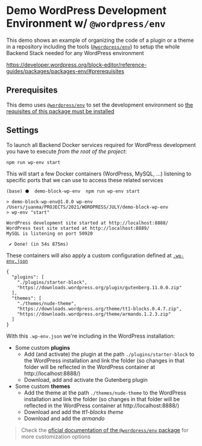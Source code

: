 # Demo WordPress Development Environment w/ `@wordpress/env`

This demo shows an example of organizing the code of a plugin or a theme in a repository including the tools ([`@wordpress/env`](https://developer.wordpress.org/block-editor/reference-guides/packages/packages-env/)) to setup the whole Backend Stack needed for any WordPress environment

https://developer.wordpress.org/block-editor/reference-guides/packages/packages-env/#prerequisites

## Prerequisites

This demo uses [`@wordpress/env`](https://developer.wordpress.org/block-editor/reference-guides/packages/packages-env/) to set the development environment so [the requisites of this package must be installed](https://developer.wordpress.org/block-editor/reference-guides/packages/packages-env/#prerequisites)

## Settings

To launch all Backend Docker services required for WordPress development you have to execute _from the root of the project_:

```
npm run wp-env start
```

This will start a few Docker containers (WordPress, MySQL, ...) listening to specific ports that we can use to access these related services

```
(base) ⬢  demo-block-wp-env  npm run wp-env start

> demo-block-wp-env@1.0.0 wp-env /Users/juanma/PROJECTS/2021/WORDPRESS/JULY/demo-block-wp-env
> wp-env "start"

WordPress development site started at http://localhost:8888/
WordPress test site started at http://localhost:8889/
MySQL is listening on port 50920

 ✔ Done! (in 54s 875ms)
```

These containers will also apply a custom configuration defined at [`.wp-env.json`](https://developer.wordpress.org/block-editor/reference-guides/packages/packages-env/#wp-env-json)

```
{
  "plugins": [
    "./plugins/starter-block",
    "https://downloads.wordpress.org/plugin/gutenberg.11.0.0.zip"
  ],
  "themes": [
    "./themes/nude-theme",
    "https://downloads.wordpress.org/theme/tt1-blocks.0.4.7.zip",
    "https://downloads.wordpress.org/theme/armando.1.2.3.zip"
  ]
}
```

With this `.wp-env.json` we're including in the WordPress installation:
- Some custom **plugins**
  - Add (and activate) the plugin at the path `./plugins/starter-block` to the WordPress installation and link the folder (so changes in that folder will be reflected in the WordPress container at http://localhost:8888/)
  - Download, add and activate the Gutenberg plugin
- Some custom **themes**
  - Add the theme at the path `./themes/nude-theme` to the WordPress installation and link the folder (so changes in that folder will be reflected in the WordPress container at http://localhost:8888/)
  - Download and add the _tt1-blocks theme_
  - Download and add the _armando_

> Check the [oficial documentation of the `@wordpress/env` package](https://developer.wordpress.org/block-editor/reference-guides/packages/packages-env/) for more customization options
